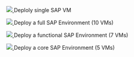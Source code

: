 <p><a href="https://portal.azure.com/#create/Microsoft.Template/uri/https%3A%2F%2Fraw.githubusercontent.com%2Fsimonhutson%2FARMTest%2Fmaster%2Fazuredeploy.json" target="_blank">
    <img src="http://azuredeploy.net/deploybutton.png"/>
</a>
Deploly single SAP VM</p>
<p><a href="https://portal.azure.com/#create/Microsoft.Template/uri/https%3A%2F%2Fraw.githubusercontent.com%2Fsimonhutson%2FARMTest%2Fmaster%2Fazuredeploy.full.json" target="_blank">
    <img src="http://azuredeploy.net/deploybutton.png"/>
</a>
Deploy a full SAP Environment (10 VMs)</>
<p><a href="https://portal.azure.com/#create/Microsoft.Template/uri/https%3A%2F%2Fraw.githubusercontent.com%2Fsimonhutson%2FARMTest%2Fmaster%2Fazuredeploy.functional.json" target="_blank">
    <img src="http://azuredeploy.net/deploybutton.png"/>
</a>
Deploy a functional SAP Environment (7 VMs)</>
<p><a href="https://portal.azure.com/#create/Microsoft.Template/uri/https%3A%2F%2Fraw.githubusercontent.com%2Fsimonhutson%2FARMTest%2Fmaster%2Fazuredeploy.core.json" target="_blank">
    <img src="http://azuredeploy.net/deploybutton.png"/>
</a>
Deploy a core SAP Environment (5 VMs)</>
